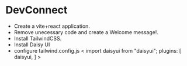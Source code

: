 # DevConnect
- Create a vite+react application.
- Remove unecessary code and create a Welcome message!.
- Install TailwindCSS.
- Install Daisy UI
- configure tailwind.config.js < 
      import daisyui from "daisyui";
        plugins: 
        [
              daisyui,
        ]
        >